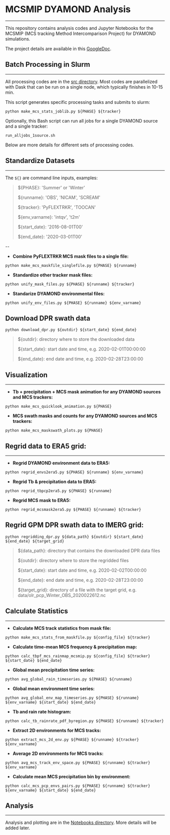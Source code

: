 # **MCSMIP DYAMOND Analysis**


---
This repository contains analysis codes and Jupyter Notebooks for the MCSMIP (MCS tracking Method Intercomparison Project) for DYAMOND simulations.

The project details are available in this [GoogleDoc](https://docs.google.com/document/d/1vdSJmqrmpch6Ck68Jbt00WF6RG2SBWxLJ6zmocKb9Y4/edit?usp=sharing).


## Batch Processing in Slurm
---

All processing codes are in the [src directory](https://github.com/WACCEM/MCSMIP-DYAMOND/tree/main/src). Most codes are parallelized with Dask that can be run on a single node, which typically finishes in 10-15 min.

This script generates specific processing tasks and  submits to slurm:

`python make_mcs_stats_joblib.py ${PHASE} ${tracker}`

Optionally, this Bash script can run all jobs for a single DYAMOND source and a single tracker:

`run_alljobs_1source.sh`

Below are more details for different sets of processing codes.


## Standardize Datasets
---

The `${}` are command line inputs, examples:

> ${PHASE}: 'Summer' or 'Winter'
> 
> ${runname}: 'OBS', 'NICAM', 'SCREAM'
> 
> ${tracker}: 'PyFLEXTRKR', 'TOOCAN'
> 
> ${env_varname}: 'intqv', 't2m'
> 
> ${start_date}: '2016-08-01T00'
> 
> ${end_date}: '2020-03-01T00'

--

* **Combine PyFLEXTRKR MCS mask files to a single file:**

`python make_mcs_maskfile_singlefile.py ${PHASE} ${runname}`

* **Standardize other tracker mask files:**

`python unify_mask_files.py ${PHASE} ${runname} ${tracker}`

* **Standarize DYAMOND environmental files:**

`python unify_env_files.py ${PHASE} ${runname} ${env_varname}`

## Download DPR swath data 

`python download_dpr.py ${outdir} ${start_date} ${end_date}`

> ${outdir}: directory where to store the downloaded data 
> 
> ${start_date}: start date and time, e.g. 2020-02-01T00:00:00
> 
> ${end_date}: end date and time, e.g. 2020-02-28T23:00:00

## Visualization

---
* **Tb + precipitation + MCS mask animation for any DYAMOND sources and MCS trackers:**

`python make_mcs_quicklook_animation.py ${PHASE}`

* **MCS swath masks and counts for any DYAMOND sources and MCS trackers:**

`python make_mcs_maskswath_plots.py ${PHASE}`


## Regrid data to ERA5 grid:
---
* **Regrid DYAMOND environment data to ERA5:**

`python regrid_envs2era5.py ${PHASE} ${runname} ${env_varname}`

* **Regrid Tb & precipitation data to ERA5:**

`python regrid_tbpcp2era5.py ${PHASE} ${runname}`

* **Regrid MCS mask to ERA5:**

`python regrid_mcsmask2era5.py ${PHASE} ${runname} ${tracker}`

## Regrid GPM DPR swath data to IMERG grid:

`python regridding_dpr.py ${data_path} ${outdir} ${start_date} ${end_date} ${target_grid}`

> 
> ${data_path}: directory that contains the downloaded DPR data files
> 
> ${outdir}: directory where to store the regridded files  
> 
> ${start_date}: start date and time, e.g. 2020-02-02T00:00:00
> 
> ${end_date}: end date and time, e.g. 2020-02-28T23:00:00
> 
> ${target_grid}: directory of a file with the target grid, e.g. data/olr_pcp_Winter_OBS_2020022612.nc


## Calculate Statistics

---
* **Calculate MCS track statistics from mask file:**

`python make_mcs_stats_from_maskfile.py ${config_file} ${tracker}`

* **Calculate time-mean MCS frequency & precipitation map:**

`python calc_tbpf_mcs_rainmap_mcsmip.py ${config_file} ${tracker} ${start_date} ${end_date}`

* **Global mean precipitation time series:**

`python avg_global_rain_timeseries.py ${PHASE} ${runname}`

* **Global mean environment time series:**

`python avg_global_env_map_timeseries.py ${PHASE} ${runname} ${env_varname} ${start_date} ${end_date}`

* **Tb and rain rate histogram:**

`python calc_tb_rainrate_pdf_byregion.py ${PHASE} ${runname} ${tracker}`

* **Extract 2D environments for MCS tracks:**

`python extract_mcs_2d_env.py ${PHASE} ${runname} ${tracker} ${env_varname}`

* **Average 2D environments for MCS tracks:**

`python avg_mcs_track_env_space.py ${PHASE} ${runname} ${tracker} ${env_varname}`

* **Calculate mean MCS precipitation bin by environment:**

`python calc_mcs_pcp_envs_pairs.py ${PHASE} ${runname} ${tracker} ${env_varname} ${start_date} ${end_date}`

## Analysis 
---
Analysis and plotting are in the [Notebooks directory](https://github.com/WACCEM/MCSMIP-DYAMOND/tree/main/Notebooks). More details will be added later.